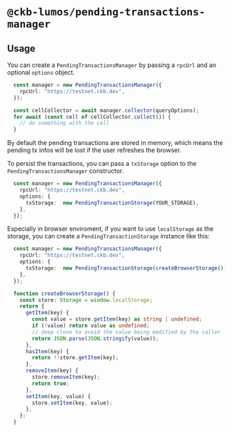 # `@ckb-lumos/pending-transactions-manager`

## Usage

You can create a `PendingTransactionsManager` by passing a `rpcUrl` and an optional `options` object.

```ts
  const manager = new PendingTransactionsManager({
    rpcUrl: "https://testnet.ckb.dev",
  });

  const cellCollector = await manager.collector(queryOptions);
  for await (const cell of cellCollector.collect()) {
    // do something with the cell
  }
```

By default the pending transactions are stored in memory, which means the pending tx infos will be lost if the user refreshes the browser.

To persist the transactions, you can pass a `txStorage` option to the `PendingTransactionsManager` constructor.

```ts
  const manager = new PendingTransactionsManager({
    rpcUrl: "https://testnet.ckb.dev",
    options: {
      txStorage:  new PendingTransactionStorage(YOUR_STORAGE),
    },
  });
```

Especially in browser enviroment, if you want to use `localStorage` as the storage, you can create a `PendingTransactionStorage` instance like this:


```ts
  const manager = new PendingTransactionsManager({
    rpcUrl: "https://testnet.ckb.dev",
    options: {
      txStorage:  new PendingTransactionStorage(createBrowserStorage()),
    },
  });

  function createBrowserStorage() {
    const store: Storage = window.localStorage;
    return {
      getItem(key) {
        const value = store.getItem(key) as string | undefined;
        if (!value) return value as undefined;
        // deep clone to avoid the value being modified by the caller
        return JSON.parse(JSON.stringify(value));
      },
      hasItem(key) {
        return !!store.getItem(key);
      },
      removeItem(key) {
        store.removeItem(key);
        return true;
      },
      setItem(key, value) {
        store.setItem(key, value);
      },
    };
  }

```